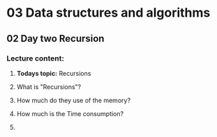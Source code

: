 # 03 Data structures and algorithms
## 02 Day two Recursion

### Lecture content:

1. **Todays topic:** Recursions

2. What is "Recursions"?

3. How much do they use of the memory?

4. How much is the Time consumption?

5. 